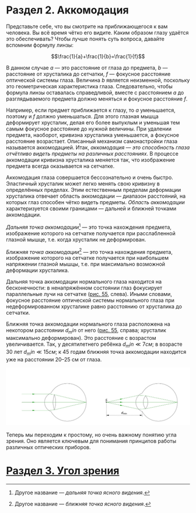 # Раздел 2. Аккомодация
Представьте себе, что вы смотрите на приближающегося к вам человека. Вы всё время чётко его видите. Каким образом глазу удаётся это обеспечивать? Чтобы лучше понять суть вопроса, давайте вспомним формулу линзы:

$$\frac{1}{a}+\frac{1}{b}=\frac{1}{f}$$

В данном случае $a$ — это расстояние от глаза до предмета, $b$ — расстояние от хрусталика до сетчатки, $f$ — фокусное расстояние оптической системы глаза. Величина $b$ является неизменной, поскольку это геометрическая характеристика глаза. Следовательно, чтобы формула линзы оставалась справедливой, вместе с расстоянием $a$ до разглядываемого предмета должно меняться и фокусное расстояние $f$.

Например, если предмет приближается к глазу, то $a$ уменьшается, поэтому и $f$ должно уменьшаться. Для этого глазная мышца деформирует хрусталик, делая его более выпуклым и уменьшая тем самым фокусное расстояние до нужной величины. При удалении предмета, наоборот, кривизна хрусталика уменьшается, а фокусное расстояние возрастает. Описанный механизм самонастройки глаза называется аккомодацией. Итак, _аккомодация — это способность глаза отчётливо видеть предметы на различных расстояниях_. В процессе аккомодации кривизна хрусталика меняется так, что изображение предмета всегда оказывается на сетчатке.

Аккомодация глаза совершается бессознательно и очень быстро. Эластичный хрусталик может легко менять свою кривизну в определённых пределах. Этим естественным пределам деформации хрусталика отвечает область аккомодации — диапазон расстояний, на которых глаз способен чётко видеть предметы. _Область аккомодации_ характеризуется своими границами — дальней и ближней точками аккомодации.

_Дальняя точка аккомодации_[^1] — это точка нахождения предмета, изображение которого на сетчатке получается при расслабленной глазной мышце, т.е. когда хрусталик не деформирован.

_Ближняя точка аккомодации_[^2] — это точка нахождения предмета, изображение которого на сетчатке получается при наибольшем напряжении глазной мышцы, т.е. при максимально возможной деформации хрусталика.

Дальняя точка аккомодации нормального глаза находится на бесконечности: в ненапряжённом состоянии глаз фокусирует параллельные лучи на сетчатке ([рис. 55](/image/Рисунок55.jpg), слева). Иными словами, фокусное расстояние оптической системы нормального глаза при недеформированном хрусталике равно расстоянию от хрусталика до сетчатки.

Ближняя точка аккомодации нормального глаза расположена на некотором расстоянии $d_min$ от него ([рис. 55](/image/Рисунок55.jpg), справа; хрусталик максимально деформирован). Это расстояние с возрастом увеличивается. Так, у десятилетнего ребёнка $d_min \ll 7 см$; в возрасте 30 лет $d_min \ll 15 см$; к 45 годам ближняя точка аккомодации находится уже на расстоянии 20–25 см от глаза.

![Дальняя и ближняя точки аккомодации нормального глаза](/image/Рисунок55.jpg)

Теперь мы переходим к простому, но очень важному понятию угла зрения. Оно является ключевым для понимания принципов работы различных оптических приборов.
[^1]: Другое название — _дальняя точка ясного видения_.
[^2]: Другое название — _ближняя точка ясного видения_.
# [Раздел 3. Угол зрения](/Глаз%20человека/Угол%20зрения.md)
